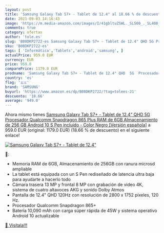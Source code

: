 ```yaml
---
layout: post
title: 'Samsung Galaxy Tab S7+ - Tablet de 12.4" al 18.66 % de descuento'
date: 2021-09-03 14:16:43
image: 'https://m.media-amazon.com/images/I/41gbltuZSWL._SL500_._SL400_.jpg'
comments: true
category: ofertas
author: 'tole.es'
slug: 'B08DKP2722-es Samsung Galaxy Tab S7+ - Tablet de 12.4" QHD 5G Procesador...'
sku: 'B08DKP2722-es'
tags: [ 'Informática','Tablets','android','samsung', ]
actualPrice: 959.0 EUR
currency: EUR
price: 959.0
comparePrice: 1179.0 EUR
prodname: 'Samsung Galaxy Tab S7+ - Tablet de 12.4" QHD  5G  Procesador Qualcomm Snapdragon 865 Plus  RAM de 6GB  Almacenamiento de 256 GB  Android 10  S Pen incluido  - Color Negro [Versión española]'
country: 'es'
flag: '🇪🇸'
brand: 'SAMSUNG'
buyurl: 'https://www.amazon.es/dp/B08DKP2722/?tag=tolees-21'
descuento: '18.66'
average: '949.0'
---
```


Ahora mismo tienes [Samsung Galaxy Tab S7+ - Tablet de 12.4" QHD  5G  Procesador Qualcomm Snapdragon 865 Plus  RAM de 6GB  Almacenamiento de 256 GB  Android 10  S Pen incluido  - Color Negro [Versión española]](https://www.amazon.es/dp/B08DKP2722/?tag=tolees-21) a 959.0 EUR (original: 1179.0 EUR) (18.66 %  de descuento) en el siguiente enlace!

[![Samsung Galaxy Tab S7+ - Tablet de 12.4"](https://m.media-amazon.com/images/I/41gbltuZSWL._SL500_._SL400_.jpg)](https://www.amazon.es/dp/B08DKP2722/?tag=tolees-21)

🔎:

- Memoria RAM de 6GB, Almacenamiento de 256GB con ranura microsd ampliable
- La tablet está equipada con un S Pen rediseñado de latencia ultra baja para ayudarte a hacerlo todo
- Cámara trasera 13 MP y frontal 8 MP con grabación de video 4K, sistema de cuatro altavoces AKG y sonido Dolby Atmos
- Pantalla de 12.4" QHD 120Hz con resolución de 2800 x 1752 píxeles, 120 Hz.
- Procesador Qualcomm Snapdragon 865+
- Batería 10,090 mAh con carga súper rápida de 45W y sistema operativo Android 10 actualizable

[🛒 Visítala!!!](https://www.amazon.es/dp/B08DKP2722/?tag=tolees-21)
